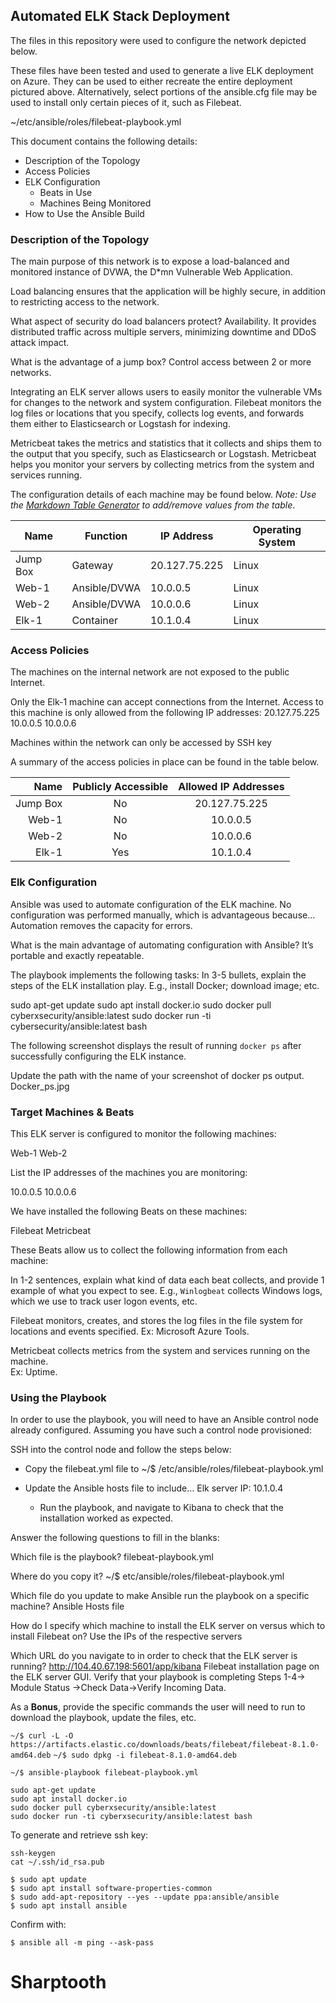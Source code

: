 ## Automated ELK Stack Deployment

The files in this repository were used to configure the network depicted below.

These files have been tested and used to generate a live ELK deployment on Azure. They can be used to either recreate the entire deployment pictured above. Alternatively, select portions of the ansible.cfg file may be used to install only certain pieces of it, such as Filebeat.

~/etc/ansible/roles/filebeat-playbook.yml


This document contains the following details:
- Description of the Topology
- Access Policies
- ELK Configuration
  - Beats in Use
  - Machines Being Monitored
- How to Use the Ansible Build


### Description of the Topology

The main purpose of this network is to expose a load-balanced and monitored instance of DVWA, the D*mn Vulnerable Web Application.

Load balancing ensures that the application will be highly secure, in addition to restricting access to the network.

What aspect of security do load balancers protect? 
Availability.  It provides distributed traffic across multiple servers, minimizing downtime and DDoS attack impact.

What is the advantage of a jump box?
Control access between 2 or more networks.

Integrating an ELK server allows users to easily monitor the vulnerable VMs for changes to the network and system configuration.
Filebeat monitors the log files or locations that you specify, collects log events, and forwards them either to Elasticsearch or Logstash for indexing.

Metricbeat takes the metrics and statistics that it collects and ships them to the output that you specify, such as Elasticsearch or Logstash. Metricbeat helps you monitor your servers by collecting metrics from the system and services running.

The configuration details of each machine may be found below.
_Note: Use the [Markdown Table Generator](http://www.tablesgenerator.com/markdown_tables) to add/remove values from the table_.

| Name     | Function | IP Address | Operating System |
|----------|----------|------------|------------------|
| Jump Box | Gateway     | 20.127.75.225   | Linux        
| Web-1 | Ansible/DVWA | 10.0.0.5              | Linux
| Web-2 | Ansible/DVWA | 10.0.0.6              | Linux
| Elk-1   |    Container      | 10.1.0.4              | Linux

### Access Policies

The machines on the internal network are not exposed to the public Internet.

Only the Elk-1 machine can accept connections from the Internet. Access to this machine is only allowed from the following IP addresses:
20.127.75.225
10.0.0.5
10.0.0.6



Machines within the network can only be accessed by SSH key

A summary of the access policies in place can be found in the table below.

| Name     | Publicly Accessible | Allowed IP Addresses |
|----------:|:---------------------:|:----------------------:|
| Jump Box |  No             |  20.127.75.225  |
| Web-1       |  No              | 10.0.0.5      |               
| Web-2       |  No              | 10.0.0.6       |        
| Elk-1         |  Yes             | 10.1.0.4      |               

### Elk Configuration

Ansible was used to automate configuration of the ELK machine. No configuration was performed manually, which is advantageous because… 
Automation removes the capacity for errors.

What is the main advantage of automating configuration with Ansible?  It’s portable and exactly repeatable.

The playbook implements the following tasks:
In 3-5 bullets, explain the steps of the ELK installation play. E.g., install Docker; download image; etc.

sudo apt-get update
sudo apt install docker.io
sudo docker pull cyberxsecurity/ansible:latest 
sudo docker run -ti cybersecurity/ansible:latest bash




The following screenshot displays the result of running `docker ps` after successfully configuring the ELK instance.


Update the path with the name of your screenshot of docker ps output.  Docker_ps.jpg

### Target Machines & Beats
This ELK server is configured to monitor the following machines: 

Web-1
Web-2

 List the IP addresses of the machines you are monitoring:

10.0.0.5
10.0.0.6

We have installed the following Beats on these machines:

Filebeat
Metricbeat

These Beats allow us to collect the following information from each machine:

In 1-2 sentences, explain what kind of data each beat collects, and provide 1 example of what you expect to see. E.g., `Winlogbeat` collects Windows logs, which we use to track user logon events, etc.

Filebeat monitors, creates, and stores the log files in the file system for locations and events specified.  Ex: Microsoft Azure Tools.

Metricbeat collects metrics from the system and services running on the machine.  
Ex: Uptime.


### Using the Playbook
In order to use the playbook, you will need to have an Ansible control node already configured. Assuming you have such a control node provisioned:

SSH into the control node and follow the steps below:

- Copy the filebeat.yml file to  ~/$ /etc/ansible/roles/filebeat-playbook.yml


- Update the Ansible hosts file to include…
Elk server IP: 10.1.0.4

     - Run the playbook, and navigate to Kibana to check that the installation worked as expected.

Answer the following questions to fill in the blanks:

Which file is the playbook? 
filebeat-playbook.yml
  

Where do you copy it? 
~/$ etc/ansible/roles/filebeat-playbook.yml


Which file do you update to make Ansible run the playbook on a specific machine?
Ansible Hosts file

How do I specify which machine to install the ELK server on versus which to install Filebeat on?
Use the IPs of the respective servers

Which URL do you navigate to in order to check that the ELK server is running?
http://104.40.67.198:5601/app/kibana
 Filebeat installation page on the ELK server GUI.
Verify that your playbook is completing Steps 1-4→ Module Status →Check Data→Verify Incoming Data. 


As a **Bonus**, provide the specific commands the user will need to run to download the playbook, update the files, etc.

```~/$ curl -L -O https://artifacts.elastic.co/downloads/beats/filebeat/filebeat-8.1.0-amd64.deb```
```~/$ sudo dpkg -i filebeat-8.1.0-amd64.deb```

```~/$ ansible-playbook filebeat-playbook.yml```
```
sudo apt-get update
sudo apt install docker.io
sudo docker pull cyberxsecurity/ansible:latest 
sudo docker run -ti cyberxsecurity/ansible:latest bash
```
To generate and retrieve ssh key:
```
ssh-keygen
cat ~/.ssh/id_rsa.pub
```

```
$ sudo apt update
$ sudo apt install software-properties-common
$ sudo add-apt-repository --yes --update ppa:ansible/ansible
$ sudo apt install ansible
```
Confirm with:
```
$ ansible all -m ping --ask-pass
```


# Sharptooth
